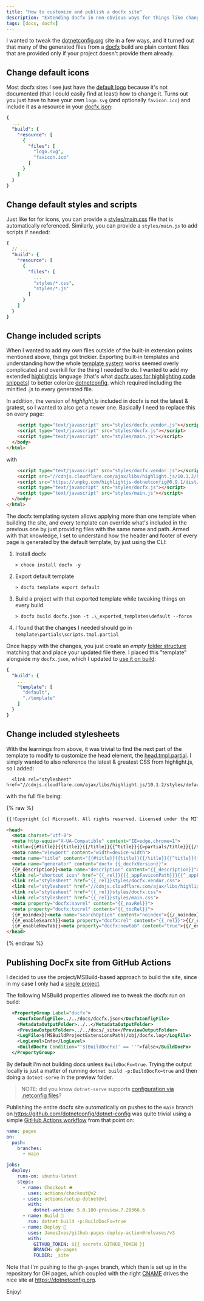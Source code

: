 ```yaml
---
title: "How to customize and publish a docfx site"
description: "Extending docfx in non-obvious ways for things like changing default icons, styles and scripts, and publishing from CI"
tags: [docs, docfx]
---
```


I wanted to tweak the [dotnetconfig.org](https://dotnetconfig.org) site in a few ways, and it turned out that 
many of the generated files from a [docfx](https://dotnet.github.io/docfx/index.html) build are plain content 
files that are provided only if your project doesn't provide them already.

## Change default icons

Most docfx sites I see just have the [default logo](https://dotnet.github.io/docfx/logo.svg) because it's not 
documented (that I could easily find at least) how to change it. Turns out you just have to have your own 
`logo.svg` (and optionally `favicon.ico`) and include it as a resource in your [docfx.json](https://github.com/dotnetconfig/dotnet-config/blob/dev/docs/docfx.json#L42):

```yaml
{
  ...
  "build": {
    "resource": [
      {
        "files": [
          "logo.svg",
          "favicon.ico"
        ]
      }
    ]
  }
}
```

## Change default styles and scripts

Just like for for icons, you can provide a [styles/main.css](https://github.com/dotnetconfig/dotnet-config/blob/dev/docs/styles/main.css) 
file that is automatically referenced. Similarly, you can provide a `styles/main.js` to add scripts if needed:

```yaml
{
  // ...
  "build": {
    "resource": [
      {
        "files": [
          ...
          "styles/*.css",
          "styles/*.js"
        ]
      }
    ]
  }
}
```

## Change included scripts

When I wanted to add my own files outside of the built-in extension points mentioned above, things got trickier. 
Exporting built-in templates and understanding how the whole [template system](https://dotnet.github.io/docfx/tutorial/intro_template.html) 
works seemed overly complicated and overkill for the thing I needed to do. I wanted to add my extended 
[highlightjs](https://highlightjs.org/) language (that's what 
[docfx uses for highlighting code snippets](https://dotnet.github.io/docfx/spec/docfx_flavored_markdown.html#code-snippet)) 
to better colorize [dotnetconfig](https://github.com/dotnetconfig/highlightjs-dotnetconfig), which required 
including the minified .js to every generated file.

In addition, the version of *highlight.js* included in docfx is not the latest & gratest, so I wanted to also 
get a newer one. Basically I need to replace this on every page:

```html
    <script type="text/javascript" src="styles/docfx.vendor.js"></script>
    <script type="text/javascript" src="styles/docfx.js"></script>
    <script type="text/javascript" src="styles/main.js"></script>
  </body>
</html>
```

with

```html
    <script type="text/javascript" src="styles/docfx.vendor.js"></script>
    <script src="//cdnjs.cloudflare.com/ajax/libs/highlight.js/10.1.2/highlight.min.js"></script>
    <script src="https://unpkg.com/highlightjs-dotnetconfig@0.9.1/dist/dotnetconfig.min.js"></script>
    <script type="text/javascript" src="styles/docfx.js"></script>
    <script type="text/javascript" src="styles/main.js"></script>
  </body>
</html>
```

The docfx templating system allows applying more than one template when building the site, and every 
template can override what's included in the previous one by just providing files with the same name 
and path. Armed with that knowledge, I set to understand how the header and footer of every page is 
generated by the default template, by just using the CLI:

1. Install docfx
    ```
    > choco install docfx -y
    ```
2. Export default template
    ```
    > docfx template export default
    ```
3. Build a project with that exported template while tweaking things on every build
    ```
    > docfx build docfx.json -t .\_exported_templates\default --force
    ```
4. I found that the changes I needed should go in `template\partials\scripts.tmpl.partial`

Once happy with the changes, you just create an *empty* [folder structure](https://github.com/dotnetconfig/dotnet-config/tree/dev/docs/template/partials) 
matching that and place your updated file there. I placed this "template" alongside my 
`docfx.json`, which I updated to [use it on build](https://github.com/dotnetconfig/dotnet-config/blob/dev/docs/docfx.json#L53-L56):

```yaml
{
  "build": {
    ...
    "template": [
      "default",
      "./template"
    ]
  }
}
```

## Change included stylesheets

With the learnings from above, it was trivial to find the next part of the template to 
modify to customize the head element, the [head.tmpl.partial](https://github.com/dotnetconfig/dotnet-config/blob/dev/docs/template/partials/head.tmpl.partial). 
I simply wanted to also reference the latest & greatest CSS from highlight.js, so I added:

```
  <link rel="stylesheet" href="//cdnjs.cloudflare.com/ajax/libs/highlight.js/10.1.2/styles/default.min.css">
```

with the full file being:

{% raw %}
```html
{{!Copyright (c) Microsoft. All rights reserved. Licensed under the MIT license. See LICENSE file in the project root for full license information.}}

<head>
  <meta charset="utf-8">
  <meta http-equiv="X-UA-Compatible" content="IE=edge,chrome=1">
  <title>{{#title}}{{title}}{{/title}}{{^title}}{{>partials/title}}{{/title}} {{#_appTitle}}| {{_appTitle}} {{/_appTitle}}</title>
  <meta name="viewport" content="width=device-width">
  <meta name="title" content="{{#title}}{{title}}{{/title}}{{^title}}{{>partials/title}}{{/title}} {{#_appTitle}}| {{_appTitle}} {{/_appTitle}}">
  <meta name="generator" content="docfx {{_docfxVersion}}">
  {{#_description}}<meta name="description" content="{{_description}}">{{/_description}}
  <link rel="shortcut icon" href="{{_rel}}{{{_appFaviconPath}}}{{^_appFaviconPath}}favicon.ico{{/_appFaviconPath}}">
  <link rel="stylesheet" href="{{_rel}}styles/docfx.vendor.css">
  <link rel="stylesheet" href="//cdnjs.cloudflare.com/ajax/libs/highlight.js/10.1.2/styles/default.min.css">  
  <link rel="stylesheet" href="{{_rel}}styles/docfx.css">
  <link rel="stylesheet" href="{{_rel}}styles/main.css">
  <meta property="docfx:navrel" content="{{_navRel}}">
  <meta property="docfx:tocrel" content="{{_tocRel}}">
  {{#_noindex}}<meta name="searchOption" content="noindex">{{/_noindex}}
  {{#_enableSearch}}<meta property="docfx:rel" content="{{_rel}}">{{/_enableSearch}}
  {{#_enableNewTab}}<meta property="docfx:newtab" content="true">{{/_enableNewTab}}
</head>
```
{% endraw %}

## Publishing DocFx site from GitHub Actions 

I decided to use the project/MSBuild-based approach to build the site, since in my case I only had a 
[single project](https://github.com/dotnetconfig/dotnet-config/blob/main/src/Config/Config.csproj#L17-L31).

The following MSBuild properties allowed me to tweak the docfx run on build:

```xml
  <PropertyGroup Label="docfx">
    <DocfxConfigFile>../../docs/docfx.json</DocfxConfigFile>
    <MetadataOutputFolder>../..</MetadataOutputFolder>
    <PreviewOutputFolder>../../docs/_site</PreviewOutputFolder>
    <LogFile>$(MSBuildProjectExtensionsPath)/obj/docfx.log</LogFile>
    <LogLevel>Info</LogLevel>
    <BuildDocFx Condition="'$(BuildDocFx)' == ''">false</BuildDocFx>
  </PropertyGroup>
```

By default I'm not building docs unless `BuildDocFx=true`. Trying the output locally is just a matter 
of running `dotnet build -p:BuildDocFx=true` and then doing a `dotnet-serve` in the preview folder. 

> NOTE: did you know `dotnet-serve` supports [configuration via .netconfig files](https://dotnetconfig.org/who/dotnet-serve.html)?

Publishing the entire docfx site automatically on pushes to the `main` branch 
on https://github.com/dotnetconfig/dotnet-config was quite trivial using a simple 
[GitHub Actions workflow](https://github.com/dotnetconfig/dotnet-config/blob/dev/.github/workflows/pages.yml) 
from that point on:

```yaml
name: pages
on:
  push:
    branches:
      - main

jobs:
  deploy:
    runs-on: ubuntu-latest
    steps:
      - name: Checkout 🛎️
        uses: actions/checkout@v2
      - uses: actions/setup-dotnet@v1
        with:
          dotnet-version: 5.0.100-preview.7.20366.6
      - name: Build 🔧
        run: dotnet build -p:BuildDocFx=true
      - name: Deploy 🚀
        uses: JamesIves/github-pages-deploy-action@releases/v3
        with:
          GITHUB_TOKEN: ${{ secrets.GITHUB_TOKEN }}
          BRANCH: gh-pages
          FOLDER: _site
```

Note that I'm pushing to the `gh-pages` branch, which then is set up in the repository for GH pages, 
which coupled with the right [CNAME](https://github.com/dotnetconfig/dotnet-config/blob/gh-pages/CNAME) 
drives the nice site at https://dotnetconfig.org.

Enjoy!